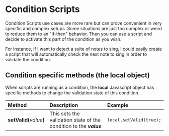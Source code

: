 # Condition Scripts

Condition Scripts use cases are more rare but can prove convenient in very specific and complex setups. Some situations are just too complex or weird to reduce them to an "if-then" behavior. Then you can use a script and decide to activate this part of the condition as you wish.

For instance, if I want to detect a suite of notes to sing, I could easily create a script that will automatically check the next note to sing in order to validate the condition.

## Condition specific methods \(the local object\)

When scripts are running as a condition, the **local** Javascript object has specific methods to change the validation state of this condition.

| Method | Description | Example |
| :--- | :--- | :--- |
| **setValid\(**_value_**\)** | This sets the validation state of the condition to the _**value**_ | `local.setValid(true);` |
